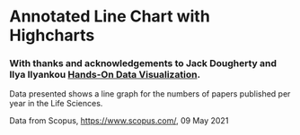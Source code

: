 # Annotated Line Chart with Highcharts
### With thanks and acknowledgements to Jack Dougherty and Ilya Ilyankou [Hands-On Data Visualization](https://handsondataviz.org).

Data presented shows a line graph for the numbers of papers published per year in the Life Sciences.

Data from Scopus, https://www.scopus.com/, 09 May 2021
